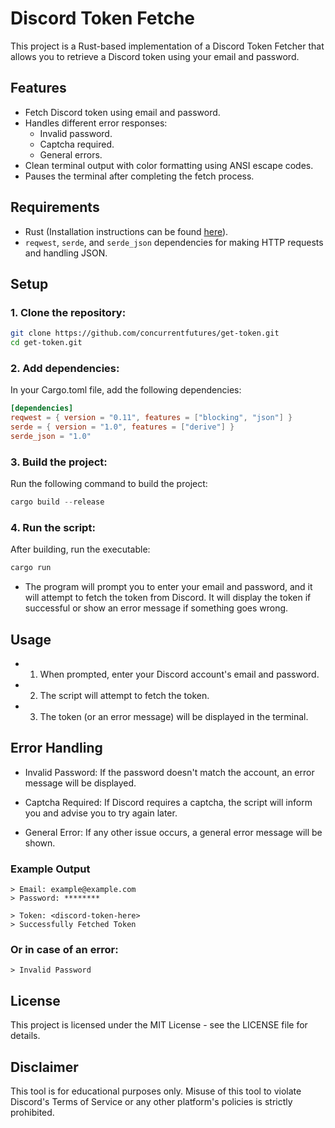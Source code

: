 

# Discord Token Fetche

This project is a Rust-based implementation of a Discord Token Fetcher that allows you to retrieve a Discord token using your email and password.

## Features

- Fetch Discord token using email and password.
- Handles different error responses:
  - Invalid password.
  - Captcha required.
  - General errors.
- Clean terminal output with color formatting using ANSI escape codes.
- Pauses the terminal after completing the fetch process.

## Requirements

- Rust (Installation instructions can be found [here](https://www.rust-lang.org/tools/install)).
- `reqwest`, `serde`, and `serde_json` dependencies for making HTTP requests and handling JSON.

## Setup

### 1. Clone the repository:

```bash
git clone https://github.com/concurrentfutures/get-token.git
cd get-token.git
```

### 2. Add dependencies:

In your Cargo.toml file, add the following dependencies:

```toml
[dependencies]
reqwest = { version = "0.11", features = ["blocking", "json"] }
serde = { version = "1.0", features = ["derive"] }
serde_json = "1.0"
```

### 3. Build the project:

Run the following command to build the project:

```rust
cargo build --release
```

### 4. Run the script:

After building, run the executable:

```rust
cargo run
```

- The program will prompt you to enter your email and password, and it will attempt to fetch the token from Discord. It will display the token if successful or show an error message if something goes wrong.

## Usage

- 1. When prompted, enter your Discord account's email and password.


- 2. The script will attempt to fetch the token.


- 3. The token (or an error message) will be displayed in the terminal.



## Error Handling

- Invalid Password: If the password doesn't match the account, an error message will be displayed.

- Captcha Required: If Discord requires a captcha, the script will inform you and advise you to try again later.

- General Error: If any other issue occurs, a general error message will be shown.


### Example Output

```code
> Email: example@example.com
> Password: ********

> Token: <discord-token-here>
> Successfully Fetched Token
```

### Or in case of an error:

```code
> Invalid Password
```

## License

This project is licensed under the MIT License - see the LICENSE file for details.

## Disclaimer

This tool is for educational purposes only. Misuse of this tool to violate Discord's Terms of Service or any other platform's policies is strictly prohibited.
